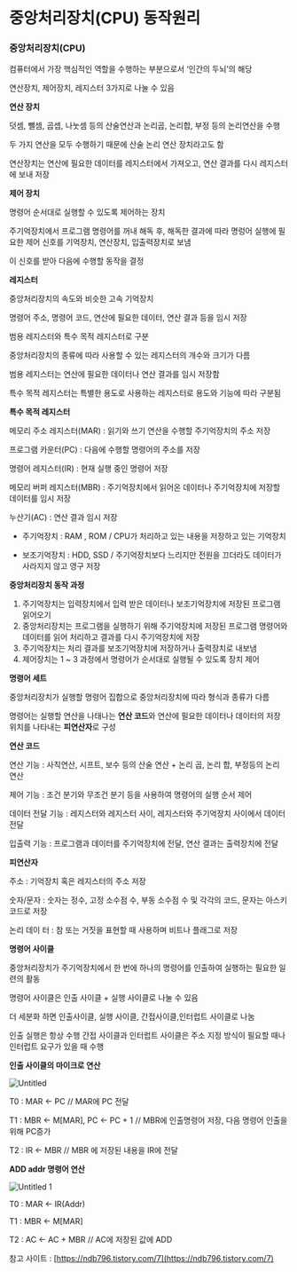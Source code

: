 # 중앙처리장치(CPU) 동작원리

### 중앙처리장치(CPU)

컴퓨터에서 가장 핵심적인 역할을 수행하는 부분으로서 ‘인간의 두뇌’의 해당

연산장치, 제어장치, 레지스터 3가지로 나눌 수 있음

**연산 장치**

덧셈, 뺄셈, 곱셉, 나눗셈 등의 산술연산과 논리곱, 논리합, 부정 등의 논리연산을 수행

두 가지 연산을 모두 수행하기 때문에 산술 논리 연산 장치라고도 함

연산장치는 연산에 필요한 데이터를 레지스터에서 가져오고, 연산 결과를 다시 레지스터에 보내 저장

**제어 장치**

명령어 순서대로 실행할 수 있도록 제어하는 장치

주기억장치에서 프로그램 명령어를 꺼내 해독 후, 해독한 결과에 따라 명렁어 실행에 필요한 제어 신호를 기억장치, 연산장치, 입출력장치로 보냄

이 신호를 받아 다음에 수행할 동작을 결정

**레지스터**

중앙처리장치의 속도와 비슷한 고속 기억장치

명령어 주소, 명령어 코드, 연산에 필요한 데이터, 연산 결과 등을 임시 저장

범용 레지스터와 특수 목적 레지스터로 구분

중앙처리장치의 종류에 따라 사용할 수 있는 레지스터의 개수와 크기가 다름

범용 레지스터는 연산에 필요한 데이터나 연산 결과를 임시 저장함

특수 목적 레지스터는 특별한 용도로 사용하는 레지스터로 용도와 기능에 따라 구분됨

**특수 목적 레지스터**

메모리 주소 레지스터(MAR) : 읽기와 쓰기 연산을 수행할 주기억장치의 주소 저장

프로그램 카운터(PC) : 다음에 수행할 명령어의 주소를 저장

명령어 레지스터(IR) : 현재 실행 중인 명령어 저장

메모리 버퍼 레지스터(MBR) : 주기억장치에서 읽어온 데이터나 주기억장치에 저장할 데이터를 임시 저장

누산기(AC) : 연산 결과 임시 저장

-   주기억장치 : RAM , ROM / CPU가 처리하고 있는 내용을 저장하고 있는 기억장치

-   보조기억장치 : HDD, SSD / 주기억장치보다 느리지만 전원을 끄더라도 데이터가 사라지지 않고 영구 저장

**중앙처리장치 동작 과정**

1. 주기억장치는 입력장치에서 입력 받은 데이터나 보조기억장치에 저장된 프로그램 읽어오기
2. 중앙처리장치는 프로그램을 실행하기 위해 주기억장치에 저장된 프로그램 명령어와 데이터를 읽어 처리하고 결과를 다시 주기억장치에 저장
3. 주기억장치는 처리 결과를 보조기억장치에 저장하거나 출력장치로 내보냄
4. 제어장치는 1 ~ 3 과정에서 명령어가 순서대로 실행될 수 있도록 장치 제어

**명령어 세트**

중앙처리장치가 실행할 명령어 집합으로 중앙처리장치에 따라 형식과 종류가 다름

명령어는 실행할 연산을 나태나는 **연산 코드**와 연산에 필요한 데이터나 데이터의 저장 위치를 나타내는 **피연산자**로 구성

**연산 코드**

연산 기능 : 사칙연산, 시프트, 보수 등의 산술 연산 + 논리 곱, 논리 합, 부정등의 논리 연산

제어 기능 : 조건 분기와 무조건 분기 등을 사용하여 명령어의 실행 순서 제어

데이터 전달 기능 : 레지스터와 레지스터 사이, 레지스터와 주기억장치 사이에서 데이터 전달

입출력 기능 : 프로그램과 데이터를 주기억장치에 전달, 연산 결과는 출력장치에 전달

**피연산자**

주소 : 기억장치 혹은 레지스터의 주소 저장

숫자/문자 : 숫자는 정수, 고정 소수점 수, 부동 소수점 수 및 각각의 코드, 문자는 아스키 코드로 저장

논리 데이 터 : 참 또는 거짓을 표현할 때 사용하며 비트나 플래그로 저장

**명령어 사이클**

중앙처리장치가 주기억장치에서 한 번에 하나의 명령어를 인출하여 실행하는 필요한 일련의 활동

명령어 사이클은 인출 사이클 + 실행 사이클로 나눌 수 있음

더 세분화 하면 인출사이클, 실행 사이클, 간접사이클,인터럽트 사이클로 나눔

인출 실행은 항상 수행 간접 사이클과 인터럽트 사이클은 주소 지정 방식이 필요할 때나 인터럽트 요구가 있을 때 수행

**인출 사이클의 마이크로 연산**

![Untitled](https://user-images.githubusercontent.com/55469012/158582529-a19c5315-1ce6-4234-a7a3-00ee839dc4ac.png)

T0 : MAR <- PC // MAR에 PC 전달

T1 : MBR <- M[MAR], PC <- PC + 1 // MBR에 인출명령어 저장, 다음 명령어 인출을 위해 PC증가

T2 : IR <- MBR // MBR 에 저장된 내용을 IR에 전달

**ADD addr 명령어 연산**

![Untitled 1](https://user-images.githubusercontent.com/55469012/158582611-1bbff362-b199-4625-a882-70418b29bd4e.png)

T0 : MAR <- IR(Addr)

T1 : MBR <- M[MAR]

T2 : AC <- AC + MBR // AC에 저장된 값에 ADD

참고 사이트 : [https://ndb796.tistory.com/7](https://ndb796.tistory.com/7)
